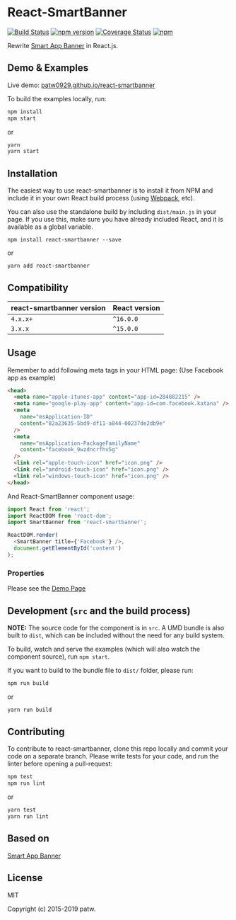 # React-SmartBanner

[![Build Status](https://travis-ci.org/patw0929/react-smartbanner.svg)](https://travis-ci.org/patw0929/react-smartbanner)
[![npm version](https://badge.fury.io/js/react-smartbanner.svg)](http://badge.fury.io/js/react-smartbanner)
[![Coverage Status](https://coveralls.io/repos/github/patw0929/react-smartbanner/badge.svg?branch=master)](https://coveralls.io/github/patw0929/react-smartbanner?branch=master)
[![npm](https://img.shields.io/npm/l/express.svg?maxAge=2592000)]()

Rewrite [Smart App Banner](https://github.com/kudago/smart-app-banner) in React.js.

## Demo & Examples

Live demo: [patw0929.github.io/react-smartbanner](https://patw0929.github.io/react-smartbanner/)

To build the examples locally, run:

```bash
npm install
npm start
```

or

```bash
yarn
yarn start
```

## Installation

The easiest way to use react-smartbanner is to install it from NPM and include it in your own React build process (using [Webpack](http://webpack.github.io/), etc).

You can also use the standalone build by including `dist/main.js` in your page. If you use this, make sure you have already included React, and it is available as a global variable.

```
npm install react-smartbanner --save
```

or

```bash
yarn add react-smartbanner
```

## Compatibility

| react-smartbanner version | React version |
| ------------------------- | ------------- |
| `4.x.x+`                  | `^16.0.0`     |
| `3.x.x`                   | `^15.0.0`     |

## Usage

Remember to add following meta tags in your HTML page: (Use Facebook app as example)

```html
<head>
  <meta name="apple-itunes-app" content="app-id=284882215" />
  <meta name="google-play-app" content="app-id=com.facebook.katana" />
  <meta
    name="msApplication-ID"
    content="82a23635-5bd9-df11-a844-00237de2db9e"
  />
  <meta
    name="msApplication-PackageFamilyName"
    content="facebook_9wzdncrfhv5g"
  />
  <link rel="apple-touch-icon" href="icon.png" />
  <link rel="android-touch-icon" href="icon.png" />
  <link rel="windows-touch-icon" href="icon.png" />
</head>
```

And React-SmartBanner component usage:

```javascript
import React from 'react';
import ReactDOM from 'react-dom';
import SmartBanner from 'react-smartbanner';

ReactDOM.render(
  <SmartBanner title={'Facebook'} />,
  document.getElementById('content')
);
```

### Properties

Please see the [Demo Page](https://patw0929.github.io/react-smartbanner/)

## Development (`src` and the build process)

**NOTE:** The source code for the component is in `src`. A UMD bundle is also built to `dist`, which can be included without the need for any build system.

To build, watch and serve the examples (which will also watch the component source), run `npm start`.

If you want to build to the bundle file to `dist/` folder, please run:

```bash
npm run build
```

or

```bash
yarn run build
```

## Contributing

To contribute to react-smartbanner, clone this repo locally and commit your code on a separate branch. Please write tests for your code, and run the linter before opening a pull-request:

```bash
npm test
npm run lint
```

or

```bash
yarn test
yarn run lint
```

## Based on

[Smart App Banner](https://github.com/kudago/smart-app-banner)

## License

MIT

Copyright (c) 2015-2019 patw.
